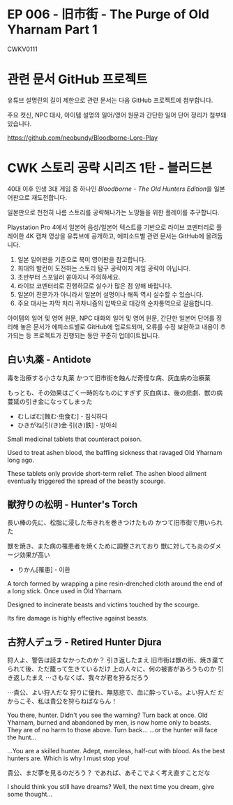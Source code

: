 # EP 006 - 旧市街 - The Purge of Old Yharnam Part 1

CWKV0111

# 관련 문서 GitHub 프로젝트

유튜브 설명란의 길이 제한으로 관련 문서는 다음 GitHub 프로젝트에 첨부합니다.

주요 컷신, NPC 대사, 아이템 설명의 일어/영어 원문과 간단한 일어 단어 정리가 첨부돼 있습니다.

https://github.com/neobundy/Bloodborne-Lore-Play

# CWK 스토리 공략 시리즈 1탄 - 블러드본

40대 이후 인생 3대 게임 중 하나인 *Bloodborne - The Old Hunters Edition*을 일본어판으로 재도전합니다.

일본판으로 천천히 나름 스토리를 공략해나가는 노땅들을 위한 플레이를 추구합니다.

Playstation Pro 4에서 일본어 음성/일본어 텍스트를 기반으로 라이브 코멘터리로 플레이한 4K 캡쳐 영상을 유튜브에 공개하고, 에피소드별 관련 문서는 GitHub에 올려둡니다.

1. 일본 일어판을 기준으로 북미 영어판을 참고합니다.
2. 희대의 발컨이 도전하는 스토리 탐구 공략이지 게임 공략이 아닙니다.
3. 초반부터 스포일러 쏟아지니 주의하세요.
4. 라이브 코멘터리로 진행하므로 실수가 많은 점 양해 바랍니다.
5. 일본어 전문가가 아니라서 일본어 설명이나 해독 역시 실수할 수 있습니다.
6. 주요 대사는 자막 처리 귀차니즘의 압박으로 대강의 순차통역으로 갈음합니다.

아이템의 일어 및 영어 원문, NPC 대화의 일어 및 영어 원문, 간단한 일본어 단어를 정리해 놓은 문서가 에피소드별로 GitHub에 업로드되며, 오류를 수정 보완하고 내용이 추가되는 등 프로젝트가 진행되는 동안 꾸준히 업데이트됩니다.

## 白い丸薬 - Antidote

毒を治療する小さな丸薬
かつて旧市街を蝕んだ奇怪な病、灰血病の治療薬

もっとも、その効果はごく一時的なものにすぎず
灰血病は、後の悲劇、獣の病蔓延の引き金になってしまった

* むしばむ[蝕む·虫食む] - 침식하다
* ひきがね[引(き)金·引(き)鉄] - 방아쇠

Small medicinal tablets that counteract poison.

Used to treat ashen blood, the baffling sickness
that ravaged Old Yharnam long ago.

These tablets only provide short-term relief.
The ashen blood ailment eventually triggered
the spread of the beastly scourge.

## 獣狩りの松明 - Hunter's Torch

長い棒の先に、松脂に浸した布きれを巻きつけたもの
かつて旧市街で用いられた

獣を焼き、また病の罹患者を焼くために調整されており
獣に対しても炎のダメージ効果が高い

* りかん[罹患] - 이환

A torch formed by wrapping a pine resin-drenched cloth
around the end of a long stick. Once used in Old Yharnam.

Designed to incinerate beasts and victims touched by the
scourge.

Its fire damage is highly effective against beasts.

## 古狩人デュラ - Retired Hunter Djura

狩人よ、警告は読まなかったのか？
引き返したまえ
旧市街は獣の街、焼き棄てられて後、ただ籠って生きているだけ
上の人々に、何の被害があろうものか
引き返したまえ
⋯さもなくば、我々が君を狩るだろう

⋯貴公、よい狩人だな
狩りに優れ、無慈悲で、血に酔っている。よい狩人だ
だからこそ、私は貴公を狩らねばならん！

You there, hunter. Didn't you see the warning?
Turn back at once.
Old Yharnam, burned and abandoned by men, is now home only to beasts.
They are of no harm to those above.
Turn back...
...or the hunter will face the hunt...

...You are a skilled hunter.
Adept, merciless, half-cut with blood. As the best hunters are.
Which is why I must stop you!

貴公、まだ夢を見るのだろう？
であれば、あそこでよく考え直すことだな

I should think you still have dreams?
Well, the next time you dream, give some thought...
